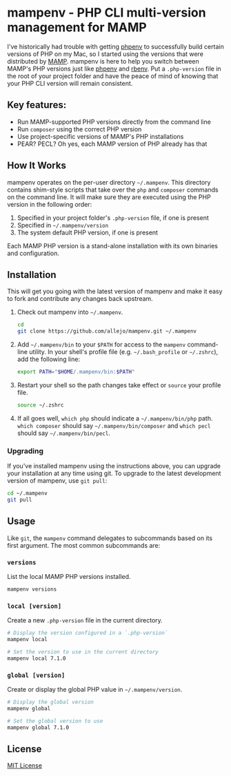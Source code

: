 # mampenv - PHP CLI multi-version management for MAMP

I've historically had trouble with getting [phpenv](https://github.com/phpenv/phpenv) to successfully build certain versions of PHP on my Mac, so I started using the versions that were distributed by [MAMP](https://www.mamp.info/en/mamp/mac/). mampenv is here to help you switch between MAMP's PHP versions just like [phpenv](https://github.com/phpenv/phpenv) and [rbenv](https://github.com/sstephenson/rbenv). Put a `.php-version` file in the root of your project folder and have the peace of mind of knowing that your PHP CLI version will remain consistent.

## Key features:

* Run MAMP-supported PHP versions directly from the command line
* Run `composer` using the correct PHP version
* Use project-specific versions of MAMP's PHP installations
* PEAR? PECL? Oh yes, each MAMP version of PHP already has that

## How It Works

mampenv operates on the per-user directory `~/.mampenv`. This directory contains shim-style scripts that take over the `php` and `composer` commands on the command line. It will make sure they are executed using the PHP version in the following order:

1. Specified in your project folder's `.php-version` file, if one is present
2. Specified in `~/.mampenv/version`
3. The system default PHP version, if one is present

Each MAMP PHP version is a stand-alone installation with its own binaries and configuration.

## Installation

This will get you going with the latest version of mampenv and make it
easy to fork and contribute any changes back upstream.

1. Check out mampenv into `~/.mampenv`.

   ```bash
   cd
   git clone https://github.com/allejo/mampenv.git ~/.mampenv
   ```

2. Add `~/.mampenv/bin` to your `$PATH` for access to the `mampenv` command-line utility. In your shell's profile file (e.g. `~/.bash_profile` or `~/.zshrc`), add the following line:

   ```bash
   export PATH="$HOME/.mampenv/bin:$PATH"
   ```

3. Restart your shell so the path changes take effect or `source` your profile file.

   ```bash
   source ~/.zshrc
   ```

4. If all goes well, `which php` should indicate a `~/.mampenv/bin/php` path. `which composer` should say `~/.mampenv/bin/composer` and `which pecl` should say `~/.mampenv/bin/pecl`.

### Upgrading

If you've installed mampenv using the instructions above, you can
upgrade your installation at any time using git. To upgrade to the latest development version of mampenv, use `git pull`:

```bash
cd ~/.mampenv
git pull
```

## Usage

Like `git`, the `mampenv` command delegates to subcommands based on its first argument. The most common subcommands are:

### `versions`

List the local MAMP PHP versions installed.

```bash
mampenv versions
```

### `local [version]`

Create a new `.php-version` file in the current directory.

```bash
# Display the version configured in a `.php-version`
mampenv local

# Set the version to use in the current directory
mampenv local 7.1.0
```

### `global [version]`

Create or display the global PHP value in `~/.mampenv/version`.

```bash
# Display the global version
mampenv global

# Set the global version to use
mampenv global 7.1.0
```

## License

[MIT License](./LICENSE)
